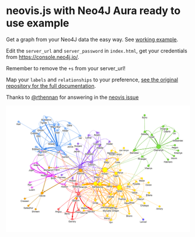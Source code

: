 # neovis.js with Neo4J Aura ready to use example

Get a graph from your Neo4J data the easy way. See [working example](https://neovis.vercel.app/).

Edit the `server_url` and `server_password` in `index.html`, get your credentials from https://console.neo4j.io/.

Remember to remove the `+s` from your server_url! 

Map your `labels` and `relationships` to your preference, [see the original repository for the full documentation](https://github.com/neo4j-contrib/neovis.js).

Thanks to [@rthennan](https://github.com/rthennan) for answering in the [neovis issue](https://github.com/neo4j-contrib/neovis.js/issues/227#issuecomment-1088470967)


![](example-viz.png)
